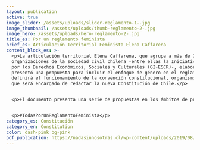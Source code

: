 ```yaml
---
layout: publication
active: true
image_slider: /assets/uploads/slider-reglamento-1-.jpg
image_thumbnail: /assets/uploads/thumb-reglamento-2-.jpg
image_hero: /assets/uploads/hero-reglamento-2-.jpg
title_es: Por un reglamento feminista
brief_es: Articulación Territorial Feminista Elena Caffarena
content_block_es: >-
  <p>La articulación territorial Elena Caffarena, que agrupa a más de 21
  organizaciones de la sociedad civil chilena -entre ellas la Iniciativa Global
  por los Derechos Económicos, Sociales y Culturales (GI-ESCR)-, elaboró y
  presentó una propuesta para incluir el enfoque de género en el reglamento que
  definirá el funcionamiento de la convención constitucional, organismo electo
  que será encargado de redactar la nueva Constitución de Chile.</p>


  <p>El documento presenta una serie de propuestas en los ámbitos de principios y lineamientos del reglamento; estructura orgánica de la convención; funcionamiento de comisiones temáticas; quorums en comisiones y comités; comité de ética; participación ciudadana; y recursos para una participación efectiva y en igualdad de condiciones.</p>


  <p>#TodasPorUnReglamentoFeminista</p>
category_es: Constitución
category_en: Constitution
color: dash-pink bg-pink
pdf_publication: https://nadasinnosotras.cl/wp-content/uploads/2019/08/Reglamento-Feminista.3.0.pdf
---
```

